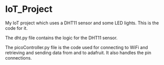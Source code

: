 # IoT_Project
My IoT project which uses a DHT11 sensor and some LED lights. This is the code for it.

The dht.py file contains the logic for the DHT11 sensor.

The picoController.py file is the code used for connecting to WiFi and retrieving and sending data from and to adafruit. It also handles the pin connections.
